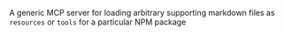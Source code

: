 A generic MCP server for loading arbitrary supporting markdown files as `resources` or `tools` for a particular NPM package
